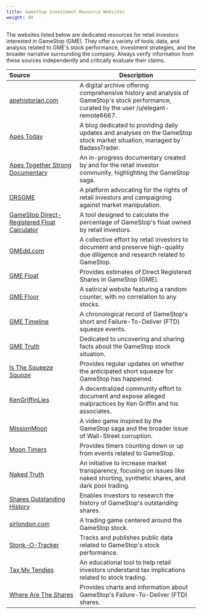 ```yaml
---
title: GameStop Investment Resource Websites
weight: 40
---
```


The websites listed below are dedicated resources for retail investors interested in GameStop (GME). They offer a variety of tools, data, and analysis related to GME's stock performance, investment strategies, and the broader narrative surrounding the company. Always verify information from these sources independently and critically evaluate their claims.

| Source | Description
:---|---|
|[apehistorian.com](https://www.apehistorian.com/)| A digital archive offering comprehensive history and analysis of GameStop's stock performance, curated by the user /u/elegant-remote6667. |
|[Apes Today](https://www.apestoday.com/)| A blog dedicated to providing daily updates and analyses on the GameStop stock market situation, managed by BadassTrader. |
|[Apes Together Strong Documentary](https://www.apestogetherstrongdoc.com/)| An in-progress documentary created by and for the retail investor community, highlighting the GameStop saga. |
|[DRSGME](https://www.drsgme.org/)| A platform advocating for the rights of retail investors and campaigning against market manipulation. |
|[GameStop Direct-Registered Float Calculator](https://www.computershared.net/)| A tool designed to calculate the percentage of GameStop's float owned by retail investors. |
|[GMEdd.com](https://gmedd.com/)| A collective effort by retail investors to document and preserve high-quality due diligence and research related to GameStop. |
|[GME Float](https://gmefloat.com/)| Provides estimates of Direct Registered Shares in GameStop (GME). |
|[GME Floor](https://gmefloor.com/)| A satirical website featuring a random counter, with no correlation to any stocks. |
|[GME Timeline](https://gmetimeline.com/)| A chronological record of GameStop's short and Failure-To-Deliver (FTD) squeeze events. |
|[GME Truth](https://gmetruth.com/)| Dedicated to uncovering and sharing facts about the GameStop stock situation. |
|[Is The Squeeze Squoze](https://isthesqueezesquoze.com/)| Provides regular updates on whether the anticipated short squeeze for GameStop has happened. |
|[KenGriffinLies](https://www.kengriffinlies.com/) | A decentralized community effort to document and expose alleged malpractices by Ken Griffin and his associates. |
|[MissionMoon](https://hshotwell.itch.io/missionmoon) | A video game inspired by the GameStop saga and the broader issue of Wall-Street corruption. |
|[Moon Timers](https://www.moontimers.com/home/all) | Provides timers counting down or up from events related to GameStop. |
|[Naked Truth](https://nakedtruth.info/) | An initiative to increase market transparency, focusing on issues like naked shorting, synthetic shares, and dark pool trading. |
|[Shares Outstanding History](https://sharesoutstandinghistory.com/gme/) | Enables investors to research the history of GameStop's outstanding shares. |
|[sirlondon.com](https://sirlondon.com/) | A trading game centered around the GameStop stock. |
|[Stonk-O-Tracker](https://gme.crazyawesomecompany.com/)| Tracks and publishes public data related to GameStop's stock performance. |
|[Tax My Tendies](https://taxmytendies.com/)| An educational tool to help retail investors understand tax implications related to stock trading. |
|[Where Are The Shares](https://wherearetheshares.com/)| Provides charts and information about GameStop's Failure-To-Deliver (FTD) shares. |
